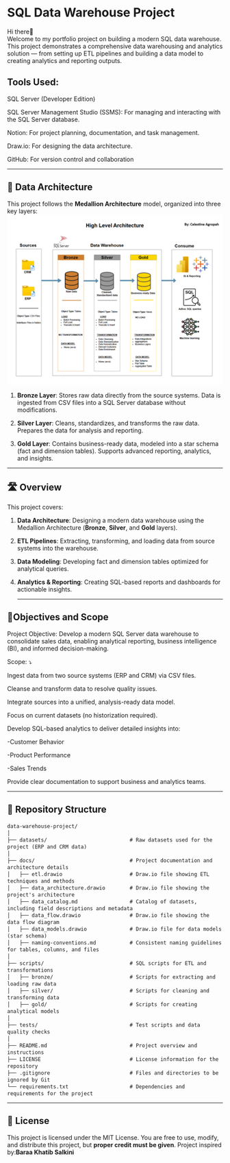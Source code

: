 # SQL Data Warehouse Project

Hi there👋  
Welcome to my portfolio project on building a modern SQL data warehouse. This project demonstrates a comprehensive data warehousing and analytics solution — from setting up ETL pipelines and building a data model to creating analytics and reporting outputs.

## Tools Used:

SQL Server (Developer Edition)

SQL Server Management Studio (SSMS): For managing and interacting with the SQL Server database.

Notion: For project planning, documentation, and task management.

Draw.io: For designing the data architecture.

GitHub: For version control and collaboration   


---

## 🚧 Data Architecture

This project follows the **Medallion Architecture** model, organized into three key layers:
![Data Architecture](docs/data_warehouse_arch.png)


1. **Bronze Layer**: Stores raw data directly from the source systems. Data is ingested from CSV files into a SQL Server database without modifications.

2. **Silver Layer**: Cleans, standardizes, and transforms the raw data. Prepares the data for analysis and reporting.

3. **Gold Layer**: Contains business-ready data, modeled into a star schema (fact and dimension tables). Supports advanced reporting, analytics, and insights.

---

## 🛣️ Overview

This project covers:

1. **Data Architecture**: Designing a modern data warehouse using the Medallion Architecture (**Bronze**, **Silver**, and **Gold** layers).
2. **ETL Pipelines**: Extracting, transforming, and loading data from source systems into the warehouse.
3. **Data Modeling**: Developing fact and dimension tables optimized for analytical queries.
4. **Analytics & Reporting**: Creating SQL-based reports and dashboards for actionable insights.

   ---
## 🎯Objectives and Scope

Project Objective:
Develop a modern SQL Server data warehouse to consolidate sales data, enabling analytical reporting, business intelligence (BI), and informed decision-making.

Scope: ⤵️

Ingest data from two source systems (ERP and CRM) via CSV files.

Cleanse and transform data to resolve quality issues.

Integrate sources into a unified, analysis-ready data model.

Focus on current datasets (no historization required).

Develop SQL-based analytics to deliver detailed insights into:

-Customer Behavior

-Product Performance

-Sales Trends

Provide clear documentation to support business and analytics teams.

---
## 📂 Repository Structure

```
data-warehouse-project/
│
├── datasets/                           # Raw datasets used for the project (ERP and CRM data)
│
├── docs/                               # Project documentation and architecture details
│   ├── etl.drawio                      # Draw.io file showing ETL techniques and methods
│   ├── data_architecture.drawio        # Draw.io file showing the project's architecture
│   ├── data_catalog.md                 # Catalog of datasets, including field descriptions and metadata
│   ├── data_flow.drawio                # Draw.io file showing the data flow diagram
│   ├── data_models.drawio              # Draw.io file for data models (star schema)
│   ├── naming-conventions.md           # Consistent naming guidelines for tables, columns, and files
│
├── scripts/                            # SQL scripts for ETL and transformations
│   ├── bronze/                         # Scripts for extracting and loading raw data
│   ├── silver/                         # Scripts for cleaning and transforming data
│   ├── gold/                           # Scripts for creating analytical models
│
├── tests/                              # Test scripts and data quality checks
│
├── README.md                           # Project overview and instructions
├── LICENSE                             # License information for the repository
├── .gitignore                          # Files and directories to be ignored by Git
└── requirements.txt                    # Dependencies and requirements for the project
```
---
## 📜 **License**

This project is licensed under the MIT License.
You are free to use, modify, and distribute this project, but **proper credit must be given**.
Project inspired by:**Baraa Khatib Salkini** 
